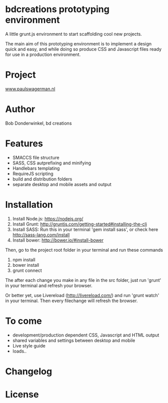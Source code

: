 # bdcreations prototyping environment
A little grunt.js environment to start scaffolding cool new projects. 

The main aim of this prototyping environment is to implement a design quick and easy, and while doing so produce CSS and Javascript files ready for use in a production environment.

# Project

www.paulswagerman.nl

# Author

Bob Donderwinkel, bd creations

# Features

* SMACCS file structure
* SASS, CSS autprefixing and minifying
* Handlebars templating
* RequireJS scripting
* build and distribution folders
* separate desktop and mobile assets and output

# Installation

1. Install Node.js: https://nodejs.org/
2. Install Grunt: http://gruntjs.com/getting-started#installing-the-cli
3. Install SASS: Run this in your terminal 'gem install sass', or check here http://sass-lang.com/install
4. Install bower: http://bower.io/#install-bower

Then, go to the project root folder in your terminal and run these commands 

1. npm install
2. bower install
3. grunt connect

The after each change you make in any file in the src folder, just run 'grunt' in your terminal and refresh your browser.

Or better yet, use Livereload (http://livereload.com/) and run 'grunt watch' in your terminal. Then every filechange will refresh the browser.


# To come

* development/production dependent CSS, Javascript and HTML output
* shared variables and settings between desktop and mobile
* Live style guide
* loads..


# Changelog


# License